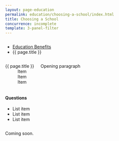 ```yaml
---
layout: page-education
permalink: education/choosing-a-school/index.html
title: Choosing a School
concurrence: incomplete
template: 3-panel-filter
---
```


<div class="splash" markdown="0">
<div class="row" markdown="0">
<div class="small-12 columns" markdown="0">

<ul class="breadcrumbs" role="menubar" aria-label="Primary">
<li class="parent"><a href="{{ site.url }}/education/">Education Benefits</a></li>
<li class="active">{{ page.title }}</li>
</ul>

</div>
</div>
</div>

<div class="main" role="main" markdown="0">

<div class="section one" markdown="0">
<div class="primary" markdown="0">
<div class="row" markdown="0">
<div class="small-12 medium-8 columns" markdown="0">


<dl class="panel-list plain">
<dt>{{ page.title }}</dt>
<dd>Item</dd>
<dd>Item</dd>
<dd>Item</dd>
</dl>

<p>Opening paragraph</p>

</div>

<div class="small-12 medium-4 columns">
<div markdown="0">

<h4 class="highlight">Questions</h4>

<ul class="plain">

<li markdown="1">
List item
</li>

<li markdown="1">
List item
</li>

<li markdown="1">
List item
</li>

</ul>
</div>
</div>
</div>

<div class="row" markdown="0">
<div class="small-12 columns" markdown="0">

<div markdown="1">

Coming soon.

</div>


</div>
</div>
</div>

</div>
